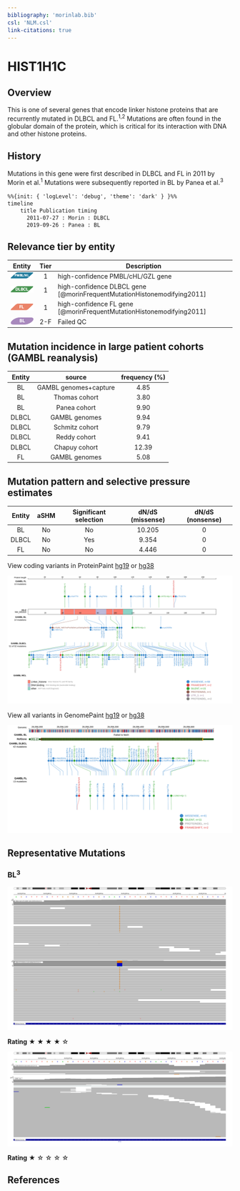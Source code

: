 ```yaml
---
bibliography: 'morinlab.bib'
csl: 'NLM.csl'
link-citations: true
---
```

# HIST1H1C

## Overview

This is one of several genes that encode linker histone proteins that are recurrently mutated in DLBCL and FL.<sup>1,2</sup> Mutations are often found in the globular domain of the protein, which is critical for its interaction with DNA and other histone proteins. 

## History
Mutations in this gene were first described in DLBCL and FL in 2011 by Morin et al.<sup>1</sup> Mutations were subsequently reported in BL by Panea et al.<sup>3</sup> 


```mermaid
%%{init: { 'logLevel': 'debug', 'theme': 'dark' } }%%
timeline
    title Publication timing
      2011-07-27 : Morin : DLBCL
      2019-09-26 : Panea : BL
```

## Relevance tier by entity

|Entity|Tier|Description                           |
|:------:|:----:|--------------------------------------|
|![PMBL](images/icons/PMBL_tier1.png)|1|high-confidence PMBL/cHL/GZL gene|
|![DLBCL](images/icons/DLBCL_tier1.png) |1   |high-confidence DLBCL gene            [@morinFrequentMutationHistonemodifying2011]|
|![FL](images/icons/FL_tier1.png)    |1   |high-confidence FL gene               [@morinFrequentMutationHistonemodifying2011]|
|![BL](images/icons/BL_tier2.png)    |2-F   |Failed QC|

## Mutation incidence in large patient cohorts (GAMBL reanalysis)

|Entity|source               |frequency (%)|
|:------:|:---------------------:|:-------------:|
|BL    |GAMBL genomes+capture| 4.85        |
|BL    |Thomas cohort        | 3.80        |
|BL    |Panea cohort         | 9.90        |
|DLBCL |GAMBL genomes        | 9.94        |
|DLBCL |Schmitz cohort       | 9.79        |
|DLBCL |Reddy cohort         | 9.41        |
|DLBCL |Chapuy cohort        |12.39        |
|FL    |GAMBL genomes        | 5.08        |

## Mutation pattern and selective pressure estimates

|Entity|aSHM|Significant selection|dN/dS (missense)|dN/dS (nonsense)|
|:------:|:----:|:---------------------:|:----------------:|:----------------:|
|BL    |No  |No                   |10.205          |0               |
|DLBCL |No  |Yes                  | 9.354          |0               |
|FL    |No  |No                   | 4.446          |0               |


View coding variants in ProteinPaint [hg19](https://morinlab.github.io/LLMPP/GAMBL/HIST1H1C_protein.html)  or [hg38](https://morinlab.github.io/LLMPP/GAMBL/HIST1H1C_protein_hg38.html)

![](images/proteinpaint/HIST1H1C_NM_005319.svg)

View all variants in GenomePaint [hg19](https://morinlab.github.io/LLMPP/GAMBL/HIST1H1C.html)  or [hg38](https://morinlab.github.io/LLMPP/GAMBL/HIST1H1C_hg38.html)

![](images/proteinpaint/HIST1H1C.svg)



## Representative Mutations

### BL<sup>3</sup>
![](primary/Panea_HIST1H1c_1.svg)

**Rating**
&starf; &starf; &starf; &starf; &star;

![](primary/Panea_HIST1H1C_2.svg)


**Rating**
&starf; &star; &star; &star; &star;


## References


<!-- ORIGIN: morinFrequentMutationHistonemodifying2011 -->
<!-- DLBCL: morinFrequentMutationHistonemodifying2011 -->
<!-- BL: paneaWholeGenomeLandscape2019 -->
<!-- FL: morinFrequentMutationHistonemodifying2011 -->
